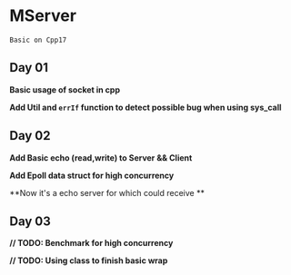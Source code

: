 # MServer

`Basic on Cpp17`



## Day 01

**Basic usage of socket in cpp**

**Add Util and `errIf` function to detect possible bug when using sys_call**



## Day 02

**Add Basic echo (read,write) to Server && Client**

**Add Epoll data struct for high concurrency**

**Now it's a echo server for which could receive **



## Day 03

**// TODO: Benchmark for high concurrency**

**// TODO: Using class to finish basic wrap**
